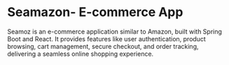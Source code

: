 # Seamazon- E-commerce App
Seamoz is an e-commerce application similar to Amazon, built with Spring Boot and React. It provides features like user authentication, product browsing, cart management, secure checkout, and order tracking, delivering a seamless online shopping experience.
